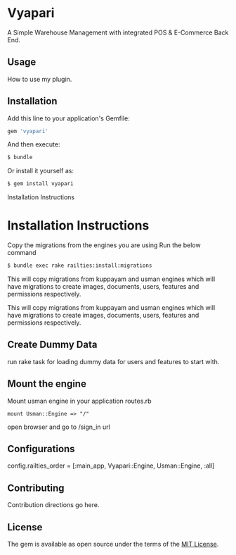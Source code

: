 # Vyapari
A Simple Warehouse Management with integrated POS & E-Commerce Back End.

## Usage
<TODO> How to use my plugin.

## Installation
Add this line to your application's Gemfile:
<TODO>

```ruby
gem 'vyapari'
```

And then execute:
```bash
$ bundle
```

Or install it yourself as:
```bash
$ gem install vyapari
```


Installation Instructions

# Installation Instructions

Copy the migrations from the engines you are using
Run the below command 

```bash
$ bundle exec rake railties:install:migrations
```

This will copy migrations from kuppayam and usman engines
which will have migrations to create images, documents, users, features and permissions respectively.



This will copy migrations from kuppayam and usman engines
which will have migrations to create images, documents, users, features and permissions respectively. 

## Create Dummy Data 

run rake task for loading dummy data for users and features to start with.

## Mount the engine

Mount usman engine in your application routes.rb

```
mount Usman::Engine => "/"
```

open browser and go to /sign_in url

## Configurations

config.railties_order = [:main_app, Vyapari::Engine, Usman::Engine, :all]


## Contributing
Contribution directions go here.

## License
The gem is available as open source under the terms of the [MIT License](http://opensource.org/licenses/MIT).
